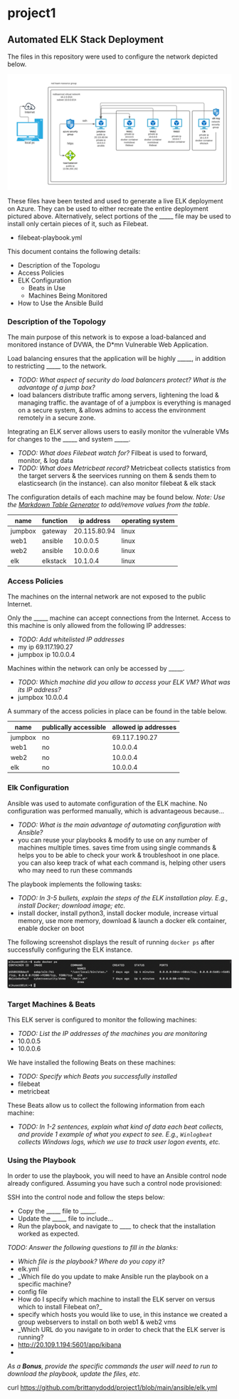 # project1

## Automated ELK Stack Deployment

The files in this repository were used to configure the network depicted below.

![TODO: Update the path with the name of your diagram](diagrams/project1diagram.png)

These files have been tested and used to generate a live ELK deployment on Azure. They can be used to either recreate the entire deployment pictured above. Alternatively, select portions of the _____ file may be used to install only certain pieces of it, such as Filebeat.

  - filebeat-playbook.yml

This document contains the following details:
- Description of the Topologu
- Access Policies
- ELK Configuration
  - Beats in Use
  - Machines Being Monitored
- How to Use the Ansible Build


### Description of the Topology

The main purpose of this network is to expose a load-balanced and monitored instance of DVWA, the D*mn Vulnerable Web Application.

Load balancing ensures that the application will be highly _____, in addition to restricting _____ to the network.
- _TODO: What aspect of security do load balancers protect? What is the advantage of a jump box?_
- load balancers distribute traffic among servers, lightening the load & managing traffic. the avantage of of a jumpbox is everything is managed on a secure system, & allows admins to access the environment remotely in a secure zone.

Integrating an ELK server allows users to easily monitor the vulnerable VMs for changes to the _____ and system _____.
- _TODO: What does Filebeat watch for?_ Filbeat is used to forward, monitor, & log data
- _TODO: What does Metricbeat record?_ Metricbeat collects statistics from the target servers & the seervices running on them & sends them to elasticsearch (in the instance). can also monitor filebeat & elk stack

The configuration details of each machine may be found below.
_Note: Use the [Markdown Table Generator](http://www.tablesgenerator.com/markdown_tables) to add/remove values from the table_.

| name    	| function 	| ip address   	| operating system 	|
|---------	|----------	|--------------	|------------------	|
| jumpbox 	| gateway  	| 20.115.80.94 	| linux            	|
| web1    	| ansible  	| 10.0.0.5     	| linux            	|
| web2    	| ansible  	| 10.0.0.6     	| linux            	|
| elk     	| elkstack 	| 10.1.0.4     	| linux            	|

### Access Policies

The machines on the internal network are not exposed to the public Internet. 

Only the _____ machine can accept connections from the Internet. Access to this machine is only allowed from the following IP addresses:
- _TODO: Add whitelisted IP addresses_
- my ip 69.117.190.27
- jumpbox ip 10.0.0.4

Machines within the network can only be accessed by _____.
- _TODO: Which machine did you allow to access your ELK VM? What was its IP address?_
- jumpbox 10.0.0.4

A summary of the access policies in place can be found in the table below.

| name    	| publically accessible 	| allowed ip addresses 	|
|---------	|-----------------------	|----------------------	|
| jumpbox 	| no                    	| 69.117.190.27        	|
| web1    	| no                    	| 10.0.0.4             	|
| web2    	| no                    	| 10.0.0.4             	|
| elk     	| no                    	| 10.0.0.4             	|

### Elk Configuration

Ansible was used to automate configuration of the ELK machine. No configuration was performed manually, which is advantageous because...
- _TODO: What is the main advantage of automating configuration with Ansible?_
- you can reuse your playbooks & modify to use on any number of machines multiple times. saves time from using single commands & helps you to be able to check your work & troubleshoot in one place. you can also keep track of what each command is, helping other users who may need to run these commands

The playbook implements the following tasks:
- _TODO: In 3-5 bullets, explain the steps of the ELK installation play. E.g., install Docker; download image; etc._
- install docker, install python3, install docker module, increase virtual memory, use more memory, download & launch a docker elk container, enable docker on boot

The following screenshot displays the result of running `docker ps` after successfully configuring the ELK instance.

![TODO: Update the path with the name of your screenshot of docker ps output](images/dockerps.png)

### Target Machines & Beats
This ELK server is configured to monitor the following machines:
- _TODO: List the IP addresses of the machines you are monitoring_
- 10.0.0.5
- 10.0.0.6

We have installed the following Beats on these machines:
- _TODO: Specify which Beats you successfully installed_
- filebeat
- metricbeat

These Beats allow us to collect the following information from each machine:
- _TODO: In 1-2 sentences, explain what kind of data each beat collects, and provide 1 example of what you expect to see. E.g., `Winlogbeat` collects Windows logs, which we use to track user logon events, etc._

### Using the Playbook
In order to use the playbook, you will need to have an Ansible control node already configured. Assuming you have such a control node provisioned: 

SSH into the control node and follow the steps below:
- Copy the _____ file to _____.
- Update the _____ file to include...
- Run the playbook, and navigate to ____ to check that the installation worked as expected.

_TODO: Answer the following questions to fill in the blanks:_
- _Which file is the playbook? Where do you copy it?_
- elk.yml
- _Which file do you update to make Ansible run the playbook on a specific machine?
- config file
-   How do I specify which machine to install the ELK server on versus which to install Filebeat on?_
-   specify which hosts you would like to use, in this instance we created a group webservers to install on both web1 & web2 vms
- _Which URL do you navigate to in order to check that the ELK server is running?
- http://20.109.1.194:5601/app/kibana
- 

_As a **Bonus**, provide the specific commands the user will need to run to download the playbook, update the files, etc._

curl https://github.com/brittanydodd/project1/blob/main/ansible/elk.yml
